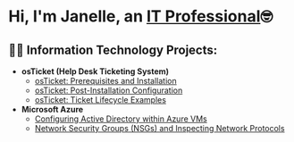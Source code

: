 <h1>Hi, I'm Janelle, an <a href="https://www.linkedin.com/in/jynelle-hodges-305424287/">IT Professional</a>🤓</h1>

<h2>👨‍💻 Information Technology Projects:</h2>

- <b>osTicket (Help Desk Ticketing System)</b>
  - [osTicket: Prerequisites and Installation](https://github.com/janelle888/osticket-prereqs)
  - [osTicket: Post-Installation Configuration](https://github.com/janelle888/post-install-config)
  - [osTicket: Ticket Lifecycle Examples](https://github.com/janelle888/ticket-lifecycle)
- <b>Microsoft Azure</b>
  - [Configuring Active Directory within Azure VMs](https://github.com/janelle888/configure-ad)
  - [Network Security Groups (NSGs) and Inspecting Network Protocols](https://github.com/janelle888/azure-network-protocols)
